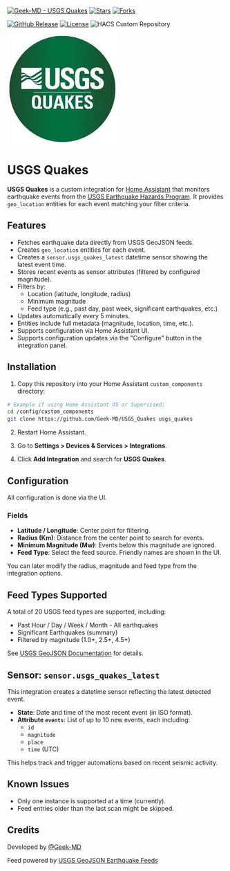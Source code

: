 [![Geek-MD - USGS Quakes](https://img.shields.io/static/v1?label=Geek-MD&message=USGS%20Quakes&color=blue&logo=github)](https://github.com/Geek-MD/USGS_Quakes)
[![Stars](https://img.shields.io/github/stars/Geek-MD/USGS_Quakes?style=social)](https://github.com/Geek-MD/USGS_Quakes)
[![Forks](https://img.shields.io/github/forks/Geek-MD/USGS_Quakes?style=social)](https://github.com/Geek-MD/USGS_Quakes)

[![GitHub Release](https://img.shields.io/github/release/Geek-MD/USGS_Quakes?include_prereleases&sort=semver&color=blue)](https://github.com/Geek-MD/USGS_Quakes/releases)
[![License](https://img.shields.io/badge/License-MIT-blue)](#license)
![HACS Custom Repository](https://img.shields.io/badge/HACS-Custom%20Repository-blue)

![USGS Quakes Icon](https://github.com/Geek-MD/USGS_Quakes/blob/main/icon.png?raw=true)

# USGS Quakes

**USGS Quakes** is a custom integration for [Home Assistant](https://www.home-assistant.io) that monitors earthquake events from the [USGS Earthquake Hazards Program](https://earthquake.usgs.gov/). It provides `geo_location` entities for each event matching your filter criteria.

## Features

- Fetches earthquake data directly from USGS GeoJSON feeds.
- Creates `geo_location` entities for each event.
- Creates a `sensor.usgs_quakes_latest` datetime sensor showing the latest event time.
- Stores recent events as sensor attributes (filtered by configured magnitude).
- Filters by:
  - Location (latitude, longitude, radius)
  - Minimum magnitude
  - Feed type (e.g., past day, past week, significant earthquakes, etc.)
- Updates automatically every 5 minutes.
- Entities include full metadata (magnitude, location, time, etc.).
- Supports configuration via Home Assistant UI.
- Supports configuration updates via the "Configure" button in the integration panel.

## Installation

1. Copy this repository into your Home Assistant `custom_components` directory:

```bash
# Example if using Home Assistant OS or Supervised:
cd /config/custom_components
git clone https://github.com/Geek-MD/USGS_Quakes usgs_quakes
```

2. Restart Home Assistant.

3. Go to **Settings > Devices & Services > Integrations**.

4. Click **Add Integration** and search for **USGS Quakes**.

## Configuration

All configuration is done via the UI.

### Fields

- **Latitude / Longitude**: Center point for filtering.
- **Radius (Km)**: Distance from the center point to search for events.
- **Minimum Magnitude (Mw)**: Events below this magnitude are ignored.
- **Feed Type**: Select the feed source. Friendly names are shown in the UI.

You can later modify the radius, magnitude and feed type from the integration options.

## Feed Types Supported

A total of 20 USGS feed types are supported, including:

- Past Hour / Day / Week / Month - All earthquakes
- Significant Earthquakes (summary)
- Filtered by magnitude (1.0+, 2.5+, 4.5+)

See [USGS GeoJSON Documentation](https://earthquake.usgs.gov/earthquakes/feed/v1.0/geojson.php) for details.

## Sensor: `sensor.usgs_quakes_latest`

This integration creates a datetime sensor reflecting the latest detected event.

- **State**: Date and time of the most recent event (in ISO format).
- **Attribute `events`**: List of up to 10 new events, each including:
  - `id`
  - `magnitude`
  - `place`
  - `time` (UTC)

This helps track and trigger automations based on recent seismic activity.

## Known Issues

- Only one instance is supported at a time (currently).
- Feed entries older than the last scan might be skipped.

## Credits

Developed by [@Geek-MD](https://github.com/Geek-MD)

Feed powered by [USGS GeoJSON Earthquake Feeds](https://earthquake.usgs.gov/earthquakes/feed/v1.0/geojson.php)
